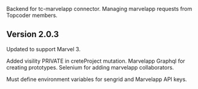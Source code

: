 Backend for tc-marvelapp connector. Managing marvelapp requests from Topcoder members.



## Version 2.0.3
Updated to support Marvel 3.

Added visility PRIVATE in creteProject mutation.
Marvelapp Graphql for creating prototypes.
Selenium for adding marvelapp collaborators.

Must define environment variables for sengrid and Marvelapp API keys.
